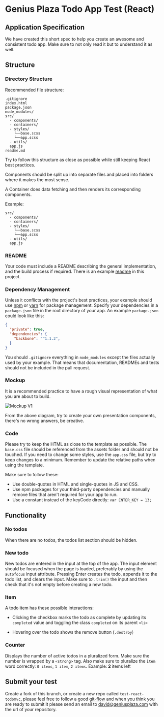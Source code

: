 # Genius Plaza Todo App Test (React)

## Application Specification

We have created this short spec to help you create an awesome and consistent todo app. Make sure to not only read it but to understand it as well.

## Structure

### Directory Structure

Recommended file structure:

```
.gitignore
index.html
package.json
node_modules/
src/
  - components/
  - containers/
  - styles/
    └──base.scss
    └──app.scss
  - utils/
  app.js  
readme.md
```

Try to follow this structure as close as possible while still keeping React best practices.

Components should be split up into separate files and placed into folders where it makes the most sense.

A Container does data fetching and then renders its corresponding components.

Example:

```
src/
  - components/
  - containers/
  - styles/
    └──base.scss
    └──app.scss
  - utils/
  app.js  
```

### README

Your code must include a README describing the general implementation, and the build process if required. There is an example [readme](README.example.md) in this project.

### Dependency Management

Unless it conflicts with the project's best practices, your example should use [npm](https://npmjs.com) or [yarn](https://yarnpkg.com/) for package management. Specify your dependencies in a `package.json` file in the root directory of your app. An example `package.json` could look like this:

```json
{
  "private": true,
  "dependencies": {
    "backbone": "^1.1.2",
  }
}
```

You should `.gitignore` everything in `node_modules` except the files actually used by your example. That means that documentation, READMEs and tests should not be included in the pull request.

### Mockup

It is a recommended practice to have a rough visual representation of what you are about to build.

![Mockup V1](images/mockup-v1.png)

From the above diagram, try to create your own presentation components, there's no wrong answers, be creative.

### Code

Please try to keep the HTML as close to the template as possible. The `base.css` file should be referenced from the assets folder and should not be touched. If you need to change some styles, use the `app.css` file, but try to keep changes to a minimum. Remember to update the relative paths when using the template.

Make sure to follow these:

- Use double-quotes in HTML and single-quotes in JS and CSS.
- Use npm packages for your third-party dependencies and manually remove files that aren't required for your app to run.
- Use a constant instead of the keyCode directly: `var ENTER_KEY = 13;`

## Functionality

### No todos

When there are no todos, the todos list section should be hidden.

### New todo

New todos are entered in the input at the top of the app. The input element should be focused when the page is loaded, preferably by using the `autofocus` input attribute. Pressing Enter creates the todo, appends it to the todo list, and clears the input. Make sure to `.trim()` the input and then check that it's not empty before creating a new todo.

<!-- ### Mark all as complete

This checkbox toggles all the todos to the same state as itself. Make sure to clear the checked state after the "Clear completed" button is clicked. The "Mark all as complete" checkbox should also be updated when single todo items are checked/unchecked. Eg. When all the todos are checked it should also get checked. -->

### Item

A todo item has these possible interactions:

* Clicking the checkbox marks the todo as complete by updating its `completed` value and toggling the class `completed` on its parent `<li>`

<!-- 2. Double-clicking the `<label>` activates editing mode, by toggling the `.editing` class on its `<li>` -->

* Hovering over the todo shows the remove button (`.destroy`)

<!-- ### Editing

When editing mode is activated it will hide the other controls and bring forward an input that contains the todo title, which should be focused (`.focus()`). The edit should be saved on both blur and enter, and the `editing` class should be removed. Make sure to `.trim()` the input and then check that it's not empty. If it's empty the todo should instead be destroyed. If escape is pressed during the edit, the edit state should be left and any changes be discarded. -->

### Counter

Displays the number of active todos in a pluralized form. Make sure the number is wrapped by a `<strong>` tag. Also make sure to pluralize the `item` word correctly: `0 items`, `1 item`, `2 items`. Example: **2** items left

<!-- ### Clear completed button

Removes completed todos when clicked. Should be hidden when there are no completed todos. -->

<!-- ### Persistence

Your app should dynamically persist the todos to localStorage. Implement a way to add the capability of persisting data into your app. Otherwise, use vanilla localStorage. If possible, use the keys `id`, `title`, `completed` for each item. Make sure to use this format for the localStorage name: `todos-`. Editing mode should not be persisted. -->

<!-- ### Routing

Routing is required for all implementations. The following routes should be implemented: `#/` (all - default), `#/active` and `#/completed` (`#!/` is also allowed). When the route changes, the todo list should be filtered on a model level and the `selected` class on the filter links should be toggled. When an item is updated while in a filtered state, it should be updated accordingly. E.g. if the filter is `Active` and the item is checked, it should be hidden. Make sure the active filter is persisted on reload. -->

## Submit your test

Create a fork of this branch, or create a new repo called `test-react-todomvc`, please feel free to follow a good [git-flow](https://www.atlassian.com/git/tutorials/comparing-workflows/gitflow-workflow) and when you think you are ready to submit it please send an email to [david@geniusplaza.com](david@geniusplaza.com) with the url of your repository.
